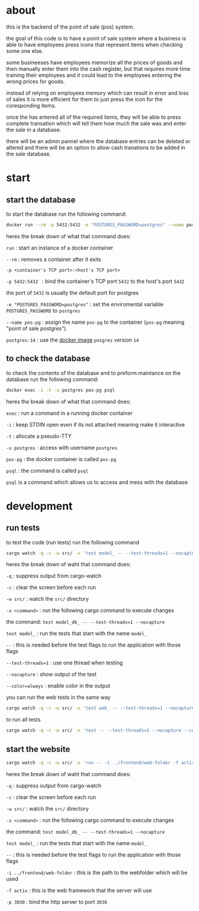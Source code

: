 # about
this is the backend of the point of sale (pos) system.

the goal of this code is to have a point of sale system where a business is able to have employees press icons that represent items when checking some one else.

some busineeses have employees memorize all the prices of goods and then manually enter them into the cash register, but that requires more time training their employees and it could lead to the employees entering the wrong prices for goods.

instead of relying on employees memory which can result in error and loss of sales it is more efficient for them to just press the icon for the coresponding items.

once the has entered all of the required items, they will be able to press complete transation which will tell them how much the sale was and enter the sale in a database.

there will be an admin pannel where the database entries can be deleted or altered and there will be an option to allow cash tranations to be added in the sale database.

# start
## start the database
to start the database run the following command:
```sh
docker run --rm -p 5432:5432 -e "POSTGRES_PASSWORD=postgres" --name pos-pg postgres:14
```
heres the break down of what that command does:

`run` : start an instance of a docker container

`--rm` :  removes a container after it exits

`-p <container's TCP port>:<host's TCP port>`

`-p 5432:5432 ` : bind the container's TCP port `5432` to the host's port `5432`

the port of `5432` is usually the default port for postgres

`-e "POSTGRES_PASSWORD=postgres"` : set the enviromental variable `POSTGRES_PASSWORD` to `postgres`

`--name pos-pg` : assign the name `pos-pg` to the container (`pos-pg` meaning "point of sale postgres")

`postgres:14` : use the [docker image](https://hub.docker.com/_/postgres) `posgres` version `14`

## to check the database
to check the contents of the database and to preform maintance on the database run the following command:
```sh
docker exec -i -t -u postgres pos-pg psql
```
heres the break down of what that command does:

`exec` : run a command in a running docker container

`-i` : keep STDIN open even if its not attached meaning make it interactive

`-t` : allocate a pseudo-TTY

`-u postgres` : access with username `postgres`

`pos-pg` : the docker container is called `pos-pg`

`psql` : the command is called `psql`

`psql` is a command which allows us to access and mess with the database

# development
## run tests
to test the code (run tests) run the following command
```sh
cargo watch -q -c -w src/ -x 'test model_ -- --test-threads=1 --nocapture --color=always'
```
heres the break down of waht that command does:

`-q` : suppress output from cargo-watch

`-c` : clear the screen before each run

`-w src/` : watch the `src/` directory

`-x <command>` : run the following cargo command to execute changes

the command: `test model_db_ -- --test-threads=1 --nocapture`

`test model_` : run the tests that start with the name `model_`

`--` : this is needed before the test flags to run the application with those flags

`--test-threads=1` : use one thread when testing

`--nocapture` : show output of the test

`--color=always` : enable color in the output

you can run the web tests in the same way
```sh
cargo watch -q -c -w src/ -x 'test web_ -- --test-threads=1 --nocapture --color=always'
```

to run all tests
```sh
cargo watch -q -c -w src/ -x 'test -- --test-threads=1 --nocapture --color=always'
```

## start the website
```sh
cargo watch -q -c -w src/ -x 'run -- -i ../frontend/web-folder -f actix -p 3030'
```
heres the break down of waht that command does:

`-q` : suppress output from cargo-watch

`-c` : clear the screen before each run

`-w src/` : watch the `src/` directory

`-x <command>` : run the following cargo command to execute changes

the command: `test model_db_ -- --test-threads=1 --nocapture`

`test model_` : run the tests that start with the name `model_`

`--` : this is needed before the test flags to run the application with those flags

`-i ../frontend/web-folder` : this is the path to the webfolder which will be used

`-f actix` : this is the web framework that the server will use

`-p 3030` : bind the http server to port `3030`